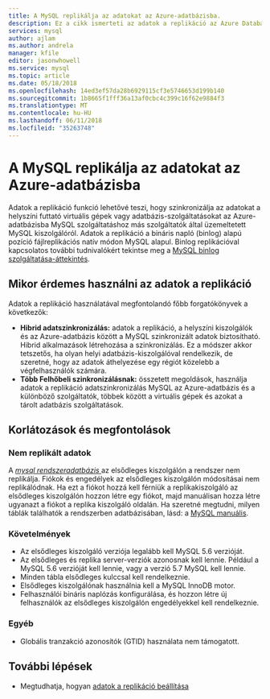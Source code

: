 ```yaml
---
title: A MySQL replikálja az adatokat az Azure-adatbázisba.
description: Ez a cikk ismerteti az adatok a replikáció az Azure Database MySQL.
services: mysql
author: ajlam
ms.author: andrela
manager: kfile
editor: jasonwhowell
ms.service: mysql
ms.topic: article
ms.date: 05/18/2018
ms.openlocfilehash: 14ed3ef57da28b6929115cf3e5746653d199b140
ms.sourcegitcommit: 1b8665f1fff36a13af0cbc4c399c16f62e9884f3
ms.translationtype: MT
ms.contentlocale: hu-HU
ms.lasthandoff: 06/11/2018
ms.locfileid: "35263748"
---
```

# <a name="replicate-data-into-azure-database-for-mysql"></a>A MySQL replikálja az adatokat az Azure-adatbázisba

Adatok a replikáció funkció lehetővé teszi, hogy szinkronizálja az adatokat a helyszíni futtató virtuális gépek vagy adatbázis-szolgáltatásokat az Azure-adatbázisba MySQL szolgáltatáshoz más szolgáltatók által üzemeltetett MySQL kiszolgálóról. Adatok a replikáció a bináris napló (binlog) alapú pozíció fájlreplikációs natív módon MySQL alapul. Binlog replikációval kapcsolatos további tudnivalókért tekintse meg a [MySQL binlog szolgáltatása-áttekintés](https://dev.mysql.com/doc/refman/5.7/en/binlog-replication-configuration-overview.html). 

## <a name="when-to-use-data-in-replication"></a>Mikor érdemes használni az adatok a replikáció
Adatok a replikáció használatával megfontolandó főbb forgatókönyvek a következők:

- **Hibrid adatszinkronizálás:** adatok a replikáció, a helyszíni kiszolgálók és az Azure-adatbázis között a MySQL szinkronizált adatok biztosítható. Hibrid alkalmazások létrehozása a szinkronizálás. Ez a módszer akkor tetszetős, ha olyan helyi adatbázis-kiszolgálóval rendelkezik, de szeretné, hogy az adatok áthelyezése egy régiót közelebb a végfelhasználók számára.
- **Több Felhőbeli szinkronizálásnak:** összetett megoldások, használja adatok a replikáció adatszinkronizálás MySQL az Azure-adatbázis és a különböző szolgáltatók, többek között a virtuális gépek és azokat a tárolt adatbázis szolgáltatások.

## <a name="limitations-and-considerations"></a>Korlátozások és megfontolások

### <a name="data-not-replicated"></a>Nem replikált adatok
A [ *mysql rendszeradatbázis* ](https://dev.mysql.com/doc/refman/5.7/en/system-database.html) az elsődleges kiszolgálón a rendszer nem replikálja. Fiókok és engedélyek az elsődleges kiszolgálón módosításai nem replikálódnak. Ha ezt a fiókot hozzá kell férniük a replikakiszolgáló az elsődleges kiszolgálón hozzon létre egy fiókot, majd manuálisan hozza létre ugyanazt a fiókot a replika kiszolgáló oldalán. Ha szeretné megtudni, milyen táblák találhatók a rendszerben adatbázisában, lásd: a [MySQL manuális](https://dev.mysql.com/doc/refman/5.7/en/system-database.html).

### <a name="requirements"></a>Követelmények
- Az elsődleges kiszolgáló verziója legalább kell MySQL 5.6 verzióját. 
- Az elsődleges és replika server-verziók azonosnak kell lennie. Például a MySQL 5.6 verzióját kell lennie, vagy a verzió 5.7 MySQL kell lennie.
- Minden tábla elsődleges kulccsal kell rendelkeznie.
- Elsődleges kiszolgálónak használnia kell a MySQL InnoDB motor.
- Felhasználói bináris naplózás konfigurálása, és hozzon létre új felhasználók az elsődleges kiszolgálón engedélyekkel kell rendelkeznie.

### <a name="other"></a>Egyéb
- Globális tranzakció azonosítók (GTID) használata nem támogatott.

## <a name="next-steps"></a>További lépések
- Megtudhatja, hogyan [adatok a replikáció beállítása](howto-data-in-replication.md)
